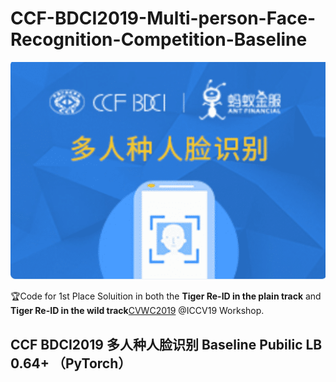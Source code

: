 CCF-BDCI2019-Multi-person-Face-Recognition-Competition-Baseline
===============

<div align="center">

<img src="BDCI.png" width="900px"/>

</div>

:trophy:Code for 1st Place Soluition in both the **Tiger Re-ID in the plain track** and **Tiger Re-ID in the wild track**[CVWC2019](https://cvwc2019.github.io/challenge.html) @ICCV19 Workshop.

CCF BDCI2019 多人种人脸识别 Baseline Pubilic LB 0.64+ （PyTorch）
------
